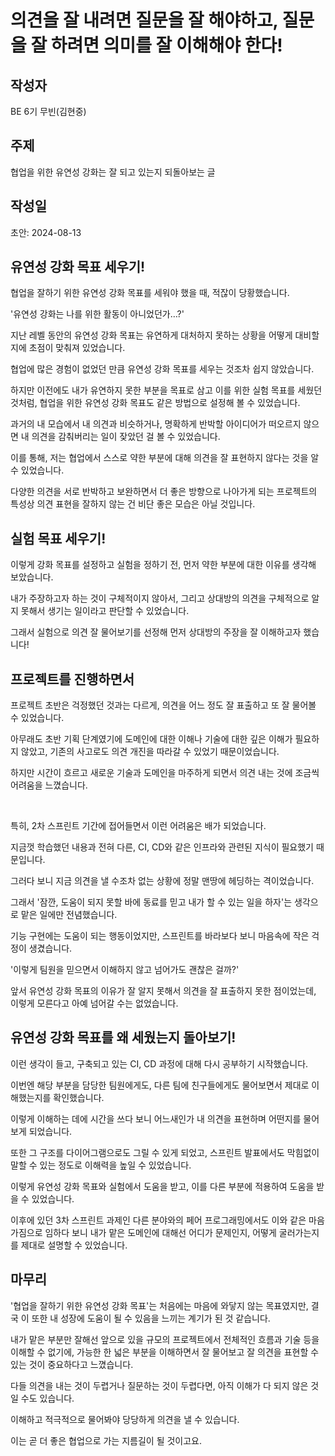 # 의견을 잘 내려면 질문을 잘 해야하고, 질문을 잘 하려면 의미를 잘 이해해야 한다!

## 작성자

BE 6기 무빈(김현중)

## 주제

협업을 위한 유연성 강화는 잘 되고 있는지 되돌아보는 글

## 작성일

초안: 2024-08-13

## 유연성 강화 목표 세우기!

협업을 잘하기 위한 유연성 강화 목표를 세워야 했을 때, 적잖이 당황했습니다.

'유연성 강화는 나를 위한 활동이 아니었던가…?'

지난 레벨 동안의 유연성 강화 목표는 유연하게 대처하지 못하는 상황을 어떻게 대비할지에 초점이 맞춰져 있었습니다.

협업에 많은 경험이 없었던 만큼 유연성 강화 목표를 세우는 것조차 쉽지 않았습니다.

하지만 이전에도 내가 유연하지 못한 부분을 목표로 삼고 이를 위한 실험 목표를 세웠던 것처럼, 협업을 위한 유연성 강화 목표도 같은 방법으로 설정해 볼 수 있었습니다.

과거의 내 모습에서 내 의견과 비슷하거나, 명확하게 반박할 아이디어가 떠오르지 않으면 내 의견을 감춰버리는 일이 잦았던 걸 볼 수 있었습니다.

이를 통해, 저는 협업에서 스스로 약한 부분에 대해 의견을 잘 표현하지 않다는 것을 알 수 있었습니다.

다양한 의견을 서로 반박하고 보완하면서 더 좋은 방향으로 나아가게 되는 프로젝트의 특성상 의견 표현을 잘하지 않는 건 비단 좋은 모습은 아닐 것입니다.

## 실험 목표 세우기!

이렇게 강화 목표를 설정하고 실험을 정하기 전, 먼저 약한 부분에 대한 이유를 생각해 보았습니다.

내가 주장하고자 하는 것이 구체적이지 않아서, 그리고 상대방의 의견을 구체적으로 알지 못해서 생기는 일이라고 판단할 수 있었습니다.

그래서 실험으로 의견 잘 물어보기를 선정해 먼저 상대방의 주장을 잘 이해하고자 했습니다!

## 프로젝트를 진행하면서

프로젝트 초반은 걱정했던 것과는 다르게, 의견을 어느 정도 잘 표출하고 또 잘 물어볼 수 있었습니다.

아무래도 초반 기획 단계였기에 도메인에 대한 이해나 기술에 대한 깊은 이해가 필요하지 않았고, 기존의 사고로도 의견 개진을 따라갈 수 있었기 때문이었습니다.

하지만 시간이 흐르고 새로운 기술과 도메인을 마주하게 되면서 의견 내는 것에 조금씩 어려움을 느꼈습니다.

<br>

특히, 2차 스프린트 기간에 접어들면서 이런 어려움은 배가 되었습니다.

지금껏 학습했던 내용과 전혀 다른, CI, CD와 같은 인프라와 관련된 지식이 필요했기 때문입니다.

그러다 보니 지금 의견을 낼 수조차 없는 상황에 정말 맨땅에 헤딩하는 격이었습니다.

그래서 '잠깐, 도움이 되지 못할 바에 동료를 믿고 내가 할 수 있는 일을 하자'는 생각으로 맡은 일에만 전념했습니다.

기능 구현에는 도움이 되는 행동이었지만, 스프린트를 바라보다 보니 마음속에 작은 걱정이 생겼습니다.

'이렇게 팀원을 믿으면서 이해하지 않고 넘어가도 괜찮은 걸까?'

앞서 유연성 강화 목표의 이유가 잘 알지 못해서 의견을 잘 표출하지 못한 점이었는데, 이렇게 모른다고 아예 넘어갈 수는 없었습니다.

## 유연성 강화 목표를 왜 세웠는지 돌아보기!

이런 생각이 들고, 구축되고 있는 CI, CD 과정에 대해 다시 공부하기 시작했습니다.

이번엔 해당 부분을 담당한 팀원에게도, 다른 팀에 친구들에게도 물어보면서 제대로 이해했는지를 확인했습니다.

이렇게 이해하는 데에 시간을 쓰다 보니 어느새인가 내 의견을 표현하며 어떤지를 물어보게 되었습니다.

또한 그 구조를 다이어그램으로도 그릴 수 있게 되었고, 스프린트 발표에서도 막힘없이 말할 수 있는 정도로 이해력을 높일 수 있었습니다.

이렇게 유연성 강화 목표와 실험에서 도움을 받고, 이를 다른 부분에 적용하여 도움을 받을 수 있었습니다.

이후에 있던 3차 스프린트 과제인 다른 분야와의 페어 프로그래밍에서도 이와 같은 마음가짐으로 임하다 보니 내가 맡은 도메인에 대해선 어디가 문제인지, 어떻게 굴러가는지를 제대로 설명할 수 있었습니다.

## 마무리

'협업을 잘하기 위한 유연성 강화 목표'는 처음에는 마음에 와닿지 않는 목표였지만, 결국 이 또한 내 성장에 도움이 될 수 있음을 느끼는 계기가 된 것 같습니다.

내가 맡은 부분만 잘해선 앞으로 있을 규모의 프로젝트에서 전체적인 흐름과 기술 등을 이해할 수 없기에, 가능한 한 넓은 부분을 이해하면서 잘 물어보고 잘 의견을 표현할 수 있는 것이 중요하다고 느꼈습니다.

다들 의견을 내는 것이 두렵거나 질문하는 것이 두렵다면, 아직 이해가 다 되지 않은 것일 수도 있습니다.

이해하고 적극적으로 물어봐야 당당하게 의견을 낼 수 있습니다.

이는 곧 더 좋은 협업으로 가는 지름길이 될 것이고요.